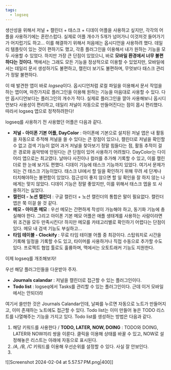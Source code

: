 ```yaml
---
tags:
  - logseq
---
```

생산성을 위해서 저널 + 캘린더 + 태스크 + 디데이 어플을 사용하고 싶지만, 각각의 어플을 사용하기에는 혼란스럽다. 실제로 어플 개수가 5개가 넘어가니 이것저것 들어가기가 어지럽기도 하고... 이를 해결하기 위해서 처음에는 옵시디언을 사용하려 했다. 데일리 템플릿이 있는 것이 편하기도 했고, 각종 플러그인을 이용해서 내가 원하는 기능을 모두 사용할 수 있었다. 하지만 가장 큰 단점이 있었으니, 바로 **모바일 환경에서 너무 불편하다는 것이다.** 맥에서는 그래도 모든 기능을 정상적으로 이용할 수 있었지만, 모바일에서는 데일리 문서 생성하기도 불편하고, 캘린더 보기도 불편하며, 무엇보다 태스크 관리가 정말 불편하다.

이 때 발견한 앱이 바로 *logseq*이다. 옵시디언처럼 로컬 파일을 이용해서 문서 작업을 하는 앱이며, 마찬가지로 플러그인을 이용해 원하는 기능을 마음대로 사용할 수 있다. 다만 옵시디언보다는 플러그인의 개수가 적다. 실제로 플러그인을 깔아 사용해보니 옵시디언보다 사용성이 편리하고, 데일리 저널이 자동으로 만들어진다는 점이 몹시 편리했다. 따라서 logseq 앱으로 정착하려한다!

logseq를 사용하기 전 사용했던 어플은 다음과 같다.
- **저널 - 아이폰 기본 어플, DayColor** : 아이폰에 기본으로 설치된 저널 앱은 내 활동을 자동으로 추적해 저널을 쓸 수 있다는 큰 장점이 있으나, 캘린더로 저널을 확인할 수 없고 검색 기능이 없어 과거 저널을 찾아보기 정말 힘들다는 점, 활동 추적이 걸은 경로와 음악밖에 안된다는 큰 단점이 있어 사용하기 어려웠다. DayColor는 다이어리 앱으로는 최고였다. 날마다 사진이나 컬러를 추가해 기록할 수 있고, 이를 캘린더로 한 눈에 보기도 편했다. 디데이 기능에 태스크 기능까지 있었다. 여기서 문제가 되는 건 태스크 기능이었다. 태스크 UI에서 할 일을 확인하기 위해 무려 세 단계나 터치해야하는 불편함이 있었다. 접근성이 좋지 않으면 할 일 확인을 잘 하지 않는 나에게는 맞지 않았다. 디데이 기능은 정말 좋았지만, 이를 위해서 태스크 엡을 또 사용하기는 싫었다.
- **캘린더 - 노션 캘린더** : 구글 캘린더 + 노션 캘린더의 통합은 말이 필요없다. 캘린더 앱은 쭉 이걸 쓸 것 같다. 
- **메모 - 아이폰 메모** : 우선 메모는 간편하게 작성이 가능해야 하고, 동기화 기능에 충실해야 한다. 그리고 아이폰 기본 메모 어플은 애플 생태계를 사용하는 사람이라면 위 조건을 모두 만족시킨다! 하지만 메모를 카테고리별로 확인하기 어렵다는 단점이 있다. 메모 내 검색 기능도 부실하고...
- **타임 테이블 - Clockify** : 무료 타임 테이블 어플 중 최강이다. 스탑워치로 시간을 기록해 일정을 기록할 수도 있고, 타이머를 사용하거나 직접 수동으로 추가할 수도 있다. 프로젝트 협업 툴로도 훌륭하며, 맥에서는 오토트래커 기능도 지원한다. 

이제 logseq를 개조해보자!

우선 해당 플러그인들을 다운받아 주자.
- **Journals calandar** : 저널을 캘린더로 접근할 수 있는 플러그인이다.
- **Todo list** : logseq에서 Tasks를 관리할 수 있는 플러그인이다. 근데 이거 모바일에서는 안되더라

여기서 쓸만한 것은 Journals Calandar인데, 날짜를 누르면 자동으로 노트가 만들어지고, 이미 존재하는 노트에도 접근할 수 있다. Todo list는 이미 만들어 놓은 TODO 리스트를 나열해주는 기능을 가지고 있다. Todo list를 생성하는 방법은 다음과 같다.

1. 해당 키워드를 사용한다 / **TODO, LATER, NOW, DOING** : TODO와 DOING, LATER와 NOW끼리 쌍을 이룬다. 클릭을 이용해 상태를 바꿀 수 있고, NOW로 설정해놓은 리스트는 아래에 자동으로 표시된다.
2. */A, /B, /C* 키워드를 이용해 우선순위를 설정할 수 있다. 사실 잘 안보인다.
3. 

![[Screenshot 2024-02-04 at 5.57.57 PM.png|400]]